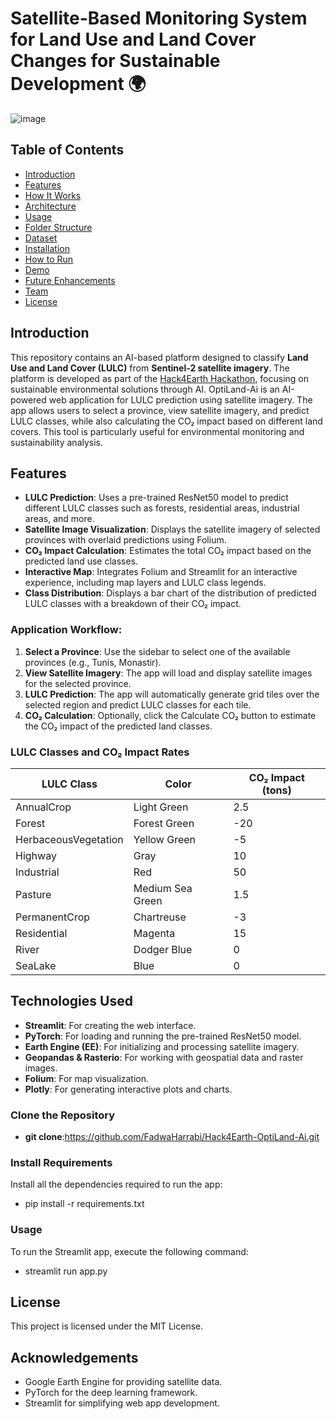 # Satellite-Based Monitoring System for Land Use and Land Cover Changes for Sustainable Development 🌍

![image](https://github.com/user-attachments/assets/e5472acb-2c8c-4dfa-a4dd-71555b2c6a63)

## Table of Contents
- [Introduction](#introduction)
- [Features](#features)
- [How It Works](#how-it-works)
- [Architecture](#architecture)
- [Usage](#usage)
- [Folder Structure](#folder-structure)
- [Dataset](#dataset)
- [Installation](#installation)
- [How to Run](#how-to-run)
- [Demo](#demo)
- [Future Enhancements](#future-enhancements)
- [Team](#team)
- [License](#license)

## Introduction
This repository contains an AI-based platform designed to classify **Land Use and Land Cover (LULC)** from **Sentinel-2 satellite imagery**. The platform is developed as part of the [Hack4Earth Hackathon](https://hack4earth.org), focusing on sustainable environmental solutions through AI. OptiLand-Ai is an AI-powered web application for LULC prediction using satellite imagery. The app allows users to select a province, view satellite imagery, and predict LULC classes, while also calculating the CO₂ impact based on different land covers. This tool is particularly useful for environmental monitoring and sustainability analysis.

## Features
- **LULC Prediction**: Uses a pre-trained ResNet50 model to predict different LULC classes such as forests, residential areas, industrial areas, and more.
- **Satellite Image Visualization**: Displays the satellite imagery of selected provinces with overlaid predictions using Folium.
- **CO₂ Impact Calculation**: Estimates the total CO₂ impact based on the predicted land use classes.
- **Interactive Map**: Integrates Folium and Streamlit for an interactive experience, including map layers and LULC class legends.
- **Class Distribution**: Displays a bar chart of the distribution of predicted LULC classes with a breakdown of their CO₂ impact.

### Application Workflow:
1. **Select a Province**: Use the sidebar to select one of the available provinces (e.g., Tunis, Monastir).
2. **View Satellite Imagery**: The app will load and display satellite images for the selected province.
3. **LULC Prediction**: The app will automatically generate grid tiles over the selected region and predict LULC classes for each tile.
4. **CO₂ Calculation**: Optionally, click the Calculate CO₂ button to estimate the CO₂ impact of the predicted land classes.

### LULC Classes and CO₂ Impact Rates
| LULC Class              | Color          | CO₂ Impact (tons) |
|------------------------|----------------|--------------------|
| AnnualCrop             | Light Green    | 2.5                |
| Forest                 | Forest Green   | -20                |
| HerbaceousVegetation    | Yellow Green   | -5                 |
| Highway                | Gray           | 10                 |
| Industrial             | Red            | 50                 |
| Pasture                | Medium Sea Green| 1.5               |
| PermanentCrop          | Chartreuse     | -3                 |
| Residential            | Magenta        | 15                 |
| River                  | Dodger Blue    | 0                  |
| SeaLake                | Blue           | 0                  |

## Technologies Used
- **Streamlit**: For creating the web interface.
- **PyTorch**: For loading and running the pre-trained ResNet50 model.
- **Earth Engine (EE)**: For initializing and processing satellite imagery.
- **Geopandas & Rasterio**: For working with geospatial data and raster images.
- **Folium**: For map visualization.
- **Plotly**: For generating interactive plots and charts.

### Clone the Repository
- **git clone**:https://github.com/FadwaHarrabi/Hack4Earth-OptiLand-Ai.git

### Install Requirements
Install all the dependencies required to run the app:
- pip install -r requirements.txt

### Usage
To run the Streamlit app, execute the following command:
- streamlit run app.py


## License
This project is licensed under the MIT License.

## Acknowledgements
- Google Earth Engine for providing satellite data.
- PyTorch for the deep learning framework.
- Streamlit for simplifying web app development.
